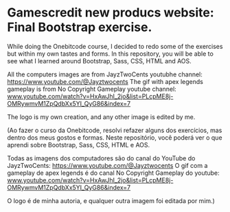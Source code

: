 # Gamescredit new producs website: Final Bootstrap exercise.
While doing the Onebitcode course, I decided to redo some of the exercises but within my own tastes and forms. 
In this repository, you will be able to see what I learned around Bootstrap, Sass, CSS, HTML and AOS.

All the computers images are from JayzTwoCents youtubhe channel: https://www.youtube.com/@Jayztwocents
The gif with apex legends gameplay is from No Copyright Gameplay youtube channel: www.youtube.com/watch?v=HxAwJhI_2jo&list=PLcpME8j-OMRywmvM1ZpQdbXx5YI_QyG86&index=7

The logo is my own creation, and any other image is edited by me.

(Ao fazer o curso da Onebitcode, resolvi refazer alguns dos exercícios, mas dentro dos meus gostos e formas. 
Neste repositório, você poderá ver o que aprendi sobre Bootstrap, Sass, CSS, HTML e AOS.

Todas as imagens dos computadores são do canal do YouTube do JayzTwoCents: https://www.youtube.com/@Jayztwocents
O gif com a gameplay de apex legends é do canal No Copyright Gameplay do youtube: www.youtube.com/watch?v=HxAwJhI_2jo&list=PLcpME8j-OMRywmvM1ZpQdbXx5YI_QyG86&index=7

O logo é de minha autoria, e qualquer outra imagem foi editada por mim.)
